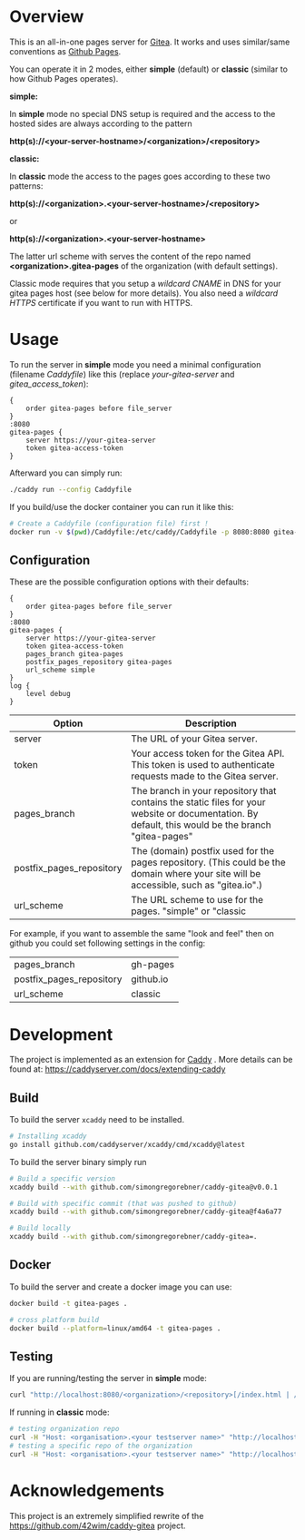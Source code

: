 # Overview

This is an all-in-one pages server for [Gitea](https://gitea.com). It works and uses similar/same conventions as [Github Pages](https://pages.github.com).


You can operate it in 2 modes, either __simple__ (default) or __classic__ (similar to how Github Pages operates).

__simple:__

In __simple__ mode no special DNS setup is required and the access to the hosted sides are always according to the pattern 

__http(s)://&lt;your-server-hostname&gt;/&lt;organization&gt;/&lt;repository&gt;__ 

__classic:__

In __classic__ mode the access to the pages goes according to these two patterns: 

__http(s)://&lt;organization&gt;.&lt;your-server-hostname&gt;/&lt;repository&gt;__

or

__http(s)://&lt;organization&gt;.&lt;your-server-hostname&gt;__ 

The latter url scheme with serves the content of the repo named __&lt;organization&gt;.gitea-pages__ of the organization (with default settings).

Classic mode requires that you setup a _wildcard CNAME_ in DNS for your gitea pages host (see below for more details). You also need a _wildcard HTTPS_ certificate if you want to run with HTTPS.

# Usage

To run the server in __simple__ mode you need a minimal configuration (filename _Caddyfile_) like this (replace _your-gitea-server_ and _gitea_access_token_):

```Caddyfile
{
	order gitea-pages before file_server
}
:8080
gitea-pages {
	server https://your-gitea-server
	token gitea-access-token
}
```


Afterward you can simply run:

```bash
./caddy run --config Caddyfile
```

If you build/use the docker container you can run it like this:

```bash
# Create a Caddyfile (configuration file) first !
docker run -v $(pwd)/Caddyfile:/etc/caddy/Caddyfile -p 8080:8080 gitea-pages
```

## Configuration

These are the possible configuration options with their defaults:

```Caddyfile
{
	order gitea-pages before file_server
}
:8080
gitea-pages {
	server https://your-gitea-server
	token gitea-access-token
    pages_branch gitea-pages
    postfix_pages_repository gitea-pages
    url_scheme simple
}
log {
	level debug
}
```

| Option | Description |
|----|----|
| server | The URL of your Gitea server.  |
| token | Your access token for the Gitea API. This token is used to authenticate requests made to the Gitea server.|
| pages_branch | The branch in your repository that contains the static files for your website or documentation. By default, this would be the branch "gitea-pages" |
| postfix_pages_repository | The (domain) postfix used for the pages repository. (This could be the domain where your site will be accessible, such as "gitea.io".) |
| url_scheme | The URL scheme to use for the pages. "simple" or "classic |


For example, if you want to assemble the same "look and feel" then on github you could set following settings in the config:

|||
|----|----|
| pages_branch | gh-pages |
| postfix_pages_repository | github.io |
| url_scheme | classic |


# Development

The project is implemented as an extension for [Caddy](https://github.com/caddyserver/caddy) .
More details can be found at: https://caddyserver.com/docs/extending-caddy

## Build
To build the server `xcaddy` need to be installed.

```bash
# Installing xcaddy
go install github.com/caddyserver/xcaddy/cmd/xcaddy@latest
```

To build the server binary simply run

```bash
# Build a specific version
xcaddy build --with github.com/simongregorebner/caddy-gitea@v0.0.1

# Build with specific commit (that was pushed to github)
xcaddy build --with github.com/simongregorebner/caddy-gitea@f4a6a77

# Build locally
xcaddy build --with github.com/simongregorebner/caddy-gitea=.
```

## Docker
To build the server and create a docker image you can use:

```bash
docker build -t gitea-pages .

# cross platform build
docker build --platform=linux/amd64 -t gitea-pages .
```

## Testing

If you are running/testing the server in __simple__ mode:
```bash
curl "http://localhost:8080/<organization>/<repository>[/index.html | /<path>]"
```

If running in __classic__ mode:
```bash
# testing organization repo
curl -H "Host: <organisation>.<your testserver name>" "http://localhost:8080/"
# testing a specific repo of the organization
curl -H "Host: <organisation>.<your testserver name>" "http://localhost:8080/<repository>"
```

# Acknowledgements

This project is an extremely simplified rewrite of the https://github.com/42wim/caddy-gitea project. 